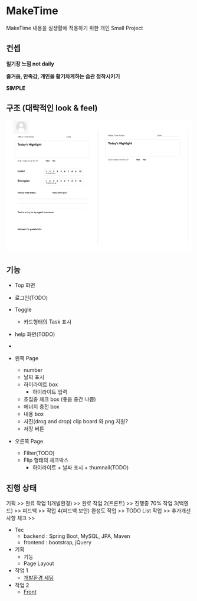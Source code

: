 # MakeTime

MakeTime 내용을 실생활에 적용하기 위한 개인 Small Project

## 컨셉

**일기장 느낌 not daily**  

**즐거움, 만족감, 개인을 활기차게하는 습관 정착시키기**  

**SIMPLE**

## 구조 (대략적인 look & feel)

![Base 골격](https://github.com/bluewow/makeTime/blob/master/assets/layout.png)

## 기능 
- Top 화면
- 로그인(TODO)
- Toggle
  - 카드형태의 Task 표시
- help 화면(TODO)
- 
- 왼쪽 Page
	- number
	- 날짜 표시
	- 하이라이트 box
		- 하이라이트 입력
	- 초집중 체크 box (좋음 중간 나쁨)
	- 에너지 충전 box
	- 내용 box
	- 사진(drog and drop) clip board 와 png 지원?
	- 저장 버튼

- 오른쪽 Page
	- Filter(TODO)
	- Flip 형태의 체크박스
		- 하이라이트 + 날짜 표시 + thumnail(TODO)


## 진행 상태

기획 >> 완료
작업 1(개발환경) >> 완료
작업 2(프론트) >> 진행중 70%
작업 3(백엔드) >>
피드백 >>
작업 4(피드백 보안)
완성도 작업 >>
TODO List 작업 >>
추가개선 사항 체크 >>

- Tec
	- backend : Spring Boot, MySQL, JPA, Maven
	- frontend : bootstrap, jQuery
- 기획
	- 기능
	- Page Layout
- 작업 1 
	- [개발환경 세팅](https://github.com/bluewow/makeTime/blob/master/contents/setting.md.md)
- 작업 2
	- [Front](https://github.com/bluewow/makeTime/blob/master/contents/front.md.md)

<!--stackedit_data:
eyJoaXN0b3J5IjpbLTY4ODM2OTI0MywyNTc5Mjg0MTMsLTE4Mz
A3NTg2OTcsLTk2MzExODc1NywtMTczMjE3NzgyMCwtNTA3MTAz
NTg2LC00ODkxMjgzNiwtMTA4MjIxOTcwMSwtNDU4NTA5MTUzLC
02MzUyMDA5NTgsLTE2ODg1NTY1ODQsLTE0NDE1ODk4MDQsNTIz
MDIwNjUzLDE1NzM2MzAwMzgsMTg4Nzc3NjE4MSwxNDExMzg4MT
Q0LC0xMjQ4MDEwOTQ5LDIwODYxNjk2MTJdfQ==
-->